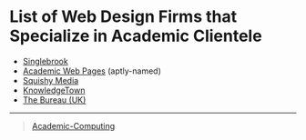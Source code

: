 

List of Web Design Firms that Specialize in Academic Clientele
==============================================================

-   [Singlebrook](http://singlebrook.com/)
-   [Academic Web Pages](http://academicwebpages.com/) (aptly-named)
-   [Squishy Media](http://squishymedia.com/)
-   [KnowledgeTown](http://knowledgetown.com/)
-   [The Bureau (UK)](https://www.thebureaulondon.com/)

* * * * *

> [Academic-Computing](../Academic-Computing)
